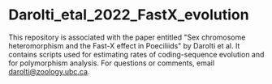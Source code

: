 # Darolti_etal_2022_FastX_evolution

This repository is associated with the paper entitled "Sex chromosome heteromorphism and the Fast-X effect in Poeciliids" by Darolti et al. It contains scripts used for estimating rates of coding-sequence evolution and for polymorphism analysis. For questions or comments, email darolti@zoology.ubc.ca.
